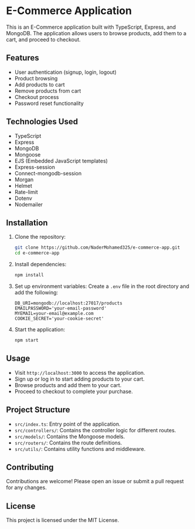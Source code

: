 # E-Commerce Application

This is an E-Commerce application built with TypeScript, Express, and MongoDB. The application allows users to browse products, add them to a cart, and proceed to checkout.

## Features

- User authentication (signup, login, logout)
- Product browsing
- Add products to cart
- Remove products from cart
- Checkout process
- Password reset functionality

## Technologies Used

- TypeScript
- Express
- MongoDB
- Mongoose
- EJS (Embedded JavaScript templates)
- Express-session
- Connect-mongodb-session
- Morgan
- Helmet
- Rate-limit
- Dotenv
- Nodemailer

## Installation

1. Clone the repository:
    ```sh
    git clone https://github.com/NaderMohamed325/e-commerce-app.git
    cd e-commerce-app
    ```

2. Install dependencies:
    ```sh
    npm install
    ```

3. Set up environment variables:
   Create a `.env` file in the root directory and add the following:
    ```dotenv
    DB_URI=mongodb://localhost:27017/products
    EMAILPASSWORD='your-email-password'
    MYEMAIL=your-email@example.com
    COOKIE_SECRET='your-cookie-secret'
    ```

4. Start the application:
    ```sh
    npm start
    ```

## Usage

- Visit `http://localhost:3000` to access the application.
- Sign up or log in to start adding products to your cart.
- Browse products and add them to your cart.
- Proceed to checkout to complete your purchase.

## Project Structure

- `src/index.ts`: Entry point of the application.
- `src/controllers/`: Contains the controller logic for different routes.
- `src/models/`: Contains the Mongoose models.
- `src/routers/`: Contains the route definitions.
- `src/utils/`: Contains utility functions and middleware.

## Contributing

Contributions are welcome! Please open an issue or submit a pull request for any changes.

## License

This project is licensed under the MIT License.